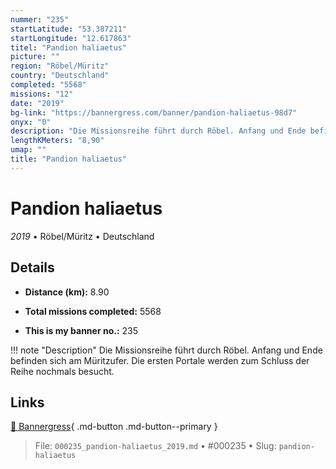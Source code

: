 ```yaml
---
nummer: "235"
startLatitude: "53.387211"
startLongitude: "12.617863"
titel: "Pandion haliaetus"
picture: ""
region: "Röbel/Müritz"
country: "Deutschland"
completed: "5568"
missions: "12"
date: "2019"
bg-link: "https://bannergress.com/banner/pandion-haliaetus-98d7"
onyx: "0"
description: "Die Missionsreihe führt durch Röbel. Anfang und Ende befinden sich am Müritzufer. Die ersten Portale werden zum Schluss der Reihe nochmals besucht."
lengthKMeters: "8,90"
umap: ""
title: "Pandion haliaetus"
---
```

# Pandion haliaetus

*2019* • Röbel/Müritz • Deutschland



## Details
- **Distance (km):** 8.90

- **Total missions completed:** 5568
- **This is my banner no.:** 235


!!! note "Description"
    Die Missionsreihe führt durch Röbel. Anfang und Ende befinden sich am Müritzufer. Die ersten Portale werden zum Schluss der Reihe nochmals besucht.



## Links
[🔗 Bannergress](https://bannergress.com/banner/pandion-haliaetus-98d7){ .md-button .md-button--primary }



> File: `000235_pandion-haliaetus_2019.md` • #000235 • Slug: `pandion-haliaetus`
